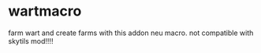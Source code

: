 # wartmacro
farm wart and create farms with this addon neu macro. not compatible with skytils mod!!!!
